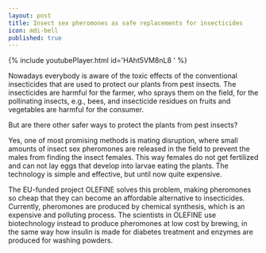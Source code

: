 ```yaml
---
layout: post
title: Insect sex pheromones as safe replacements for insecticides
icon: mdi-bell
published: true
---
```


{% include youtubePlayer.html id='HAht5VM8nL8	' %}

Nowadays everybody is aware of the toxic effects of the conventional insecticides that are used to protect our plants from pest insects. The insecticides are harmful for the farmer, who sprays them on the field, for the pollinating insects, e.g., bees, and insecticide residues on fruits and vegetables are harmful for the consumer.

But are there other safer ways to protect the plants from pest insects?

Yes, one of most promising methods is mating disruption, where small amounts of insect sex pheromones are released in the field to prevent the males from finding the insect females. This way females do not get fertilized and can not lay eggs that develop into larvae eating the plants. The technology is simple and effective, but until now quite expensive.

The EU-funded project OLEFINE solves this problem, making pheromones so cheap that they can become an affordable alternative to insecticides. Currently, pheromones are produced by chemical synthesis, which is an expensive and polluting process. The scientists in OLEFINE use biotechnology instead to produce pheromones at low cost by brewing, in the same way how insulin is made for diabetes treatment and enzymes are produced for washing powders.
